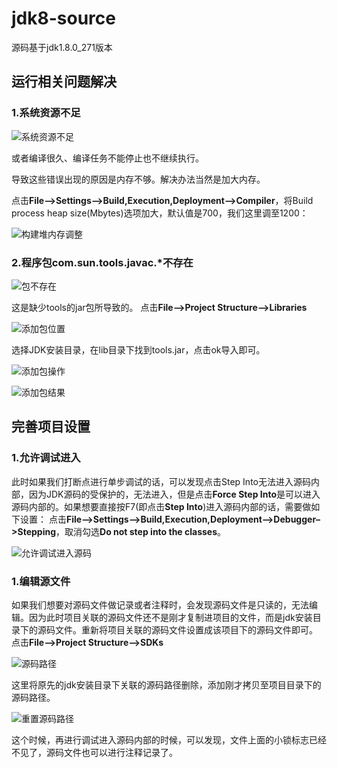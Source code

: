 # jdk8-source

源码基于jdk1.8.0_271版本

## 运行相关问题解决

### 1.系统资源不足

![系统资源不足](images/insufficient_resource.png)

或者编译很久、编译任务不能停止也不继续执行。

导致这些错误出现的原因是内存不够。解决办法当然是加大内存。

点击**File–>Settings–>Build,Execution,Deployment–>Compiler**，将Build process heap size(Mbytes)选项加大，默认值是700，我们这里调至1200：

![构建堆内存调整](images/build_heap_size.png)

### 2.程序包com.sun.tools.javac.*不存在

![包不存在](images/package_not_found.png)

这是缺少tools的jar包所导致的。
点击**File–>Project Structure–>Libraries**

![添加包位置](images/add_libraries_location.png)

选择JDK安装目录，在lib目录下找到tools.jar，点击ok导入即可。

![添加包操作](images/add_libraries_operation.png)

![添加包结果](images/add_libraries_result.png)

## 完善项目设置

### 1.允许调试进入

此时如果我们打断点进行单步调试的话，可以发现点击Step Into无法进入源码内部，因为JDK源码的受保护的，无法进入，但是点击**Force Step Into**是可以进入源码内部的。如果想要直接按F7(即点击**Step Into**)进入源码内部的话，需要做如下设置：
点击**File–>Settings–>Build,Execution,Deployment–>Debugger–>Stepping**，取消勾选**Do not step into the classes**。

![允许调试进入源码](images/stepping_setting.png)

### 1.编辑源文件

如果我们想要对源码文件做记录或者注释时，会发现源码文件是只读的，无法编辑。因为此时项目关联的源码文件还不是刚才复制进项目的文件，而是jdk安装目录下的源码文件。重新将项目关联的源码文件设置成该项目下的源码文件即可。
点击**File–>Project Structure–>SDKs**

![源码路径](images/sdk_sourcepath.png)

这里将原先的jdk安装目录下关联的源码路径删除，添加刚才拷贝至项目目录下的源码路径。

![重置源码路径](images/sdk_sourcepath_reset.png)

这个时候，再进行调试进入源码内部的时候，可以发现，文件上面的小锁标志已经不见了，源码文件也可以进行注释记录了。